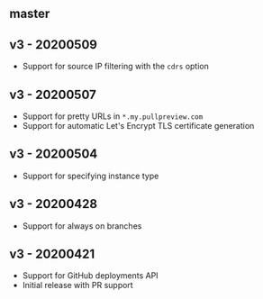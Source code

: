 ## master

## v3 - 20200509

* Support for source IP filtering with the `cdrs` option

## v3 - 20200507

* Support for pretty URLs in `*.my.pullpreview.com`
* Support for automatic Let's Encrypt TLS certificate generation

## v3 - 20200504

* Support for specifying instance type

## v3 - 20200428

* Support for always on branches

## v3 - 20200421

* Support for GitHub deployments API
* Initial release with PR support

